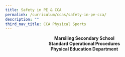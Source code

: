 ```yaml
---
title: Safety in PE & CCA
permalink: /curriculum/ccas/safety-in-pe-cca/
description: ""
third_nav_title: CCA Physical Sports
---
```



<p style="text-align:center;"> <strong>Marsiling Secondary School <br>Standard Operational Procedures <br>Physical Education Department</strong></p>